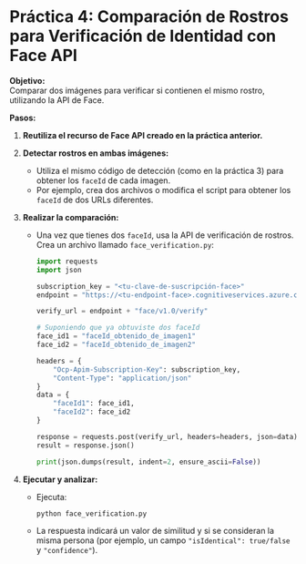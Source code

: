 # Práctica 4: Comparación de Rostros para Verificación de Identidad con Face API

**Objetivo:**  
Comparar dos imágenes para verificar si contienen el mismo rostro, utilizando la API de Face.

**Pasos:**

1. **Reutiliza el recurso de Face API creado en la práctica anterior.**

2. **Detectar rostros en ambas imágenes:**
   - Utiliza el mismo código de detección (como en la práctica 3) para obtener los `faceId` de cada imagen.
   - Por ejemplo, crea dos archivos o modifica el script para obtener los `faceId` de dos URLs diferentes.

3. **Realizar la comparación:**
   - Una vez que tienes dos `faceId`, usa la API de verificación de rostros. Crea un archivo llamado `face_verification.py`:
     ```python
     import requests
     import json

     subscription_key = "<tu-clave-de-suscripción-face>"
     endpoint = "https://<tu-endpoint-face>.cognitiveservices.azure.com/"

     verify_url = endpoint + "face/v1.0/verify"

     # Suponiendo que ya obtuviste dos faceId
     face_id1 = "faceId_obtenido_de_imagen1"
     face_id2 = "faceId_obtenido_de_imagen2"

     headers = {
         "Ocp-Apim-Subscription-Key": subscription_key,
         "Content-Type": "application/json"
     }
     data = {
         "faceId1": face_id1,
         "faceId2": face_id2
     }

     response = requests.post(verify_url, headers=headers, json=data)
     result = response.json()

     print(json.dumps(result, indent=2, ensure_ascii=False))
     ```
4. **Ejecutar y analizar:**
   - Ejecuta:
     ```bash
     python face_verification.py
     ```
   - La respuesta indicará un valor de similitud y si se consideran la misma persona (por ejemplo, un campo `"isIdentical": true/false` y `"confidence"`).